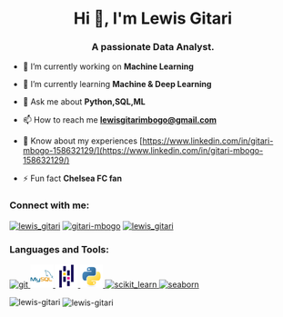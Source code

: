 <h1 align="center">Hi 👋, I'm Lewis Gitari</h1>
<h3 align="center">A passionate Data Analyst.</h3>

- 🔭 I’m currently working on **Machine Learning**

- 🌱 I’m currently learning **Machine & Deep Learning**

- 💬 Ask me about **Python,SQL,ML**

- 📫 How to reach me **lewisgitarimbogo@gmail.com**

- 📄 Know about my experiences [https://www.linkedin.com/in/gitari-mbogo-158632129/](https://www.linkedin.com/in/gitari-mbogo-158632129/)

- ⚡ Fun fact **Chelsea FC fan**

<h3 align="left">Connect with me:</h3>
<p align="left">
<a href="https://twitter.com/lewis_gitari" target="blank"><img align="center" src="https://raw.githubusercontent.com/rahuldkjain/github-profile-readme-generator/master/src/images/icons/Social/twitter.svg" alt="lewis_gitari" height="30" width="40" /></a>
<a href="https://linkedin.com/in/gitari-mbogo" target="blank"><img align="center" src="https://raw.githubusercontent.com/rahuldkjain/github-profile-readme-generator/master/src/images/icons/Social/linked-in-alt.svg" alt="gitari-mbogo" height="30" width="40" /></a>
<a href="https://instagram.com/lewis_gitari" target="blank"><img align="center" src="https://raw.githubusercontent.com/rahuldkjain/github-profile-readme-generator/master/src/images/icons/Social/instagram.svg" alt="lewis_gitari" height="30" width="40" /></a>
</p>

<h3 align="left">Languages and Tools:</h3>
<p align="left"> <a href="https://git-scm.com/" target="_blank" rel="noreferrer"> <img src="https://www.vectorlogo.zone/logos/git-scm/git-scm-icon.svg" alt="git" width="40" height="40"/> </a> <a href="https://www.mysql.com/" target="_blank" rel="noreferrer"> <img src="https://raw.githubusercontent.com/devicons/devicon/master/icons/mysql/mysql-original-wordmark.svg" alt="mysql" width="40" height="40"/> </a> <a href="https://pandas.pydata.org/" target="_blank" rel="noreferrer"> <img src="https://raw.githubusercontent.com/devicons/devicon/2ae2a900d2f041da66e950e4d48052658d850630/icons/pandas/pandas-original.svg" alt="pandas" width="40" height="40"/> </a> <a href="https://www.python.org" target="_blank" rel="noreferrer"> <img src="https://raw.githubusercontent.com/devicons/devicon/master/icons/python/python-original.svg" alt="python" width="40" height="40"/> </a> <a href="https://scikit-learn.org/" target="_blank" rel="noreferrer"> <img src="https://upload.wikimedia.org/wikipedia/commons/0/05/Scikit_learn_logo_small.svg" alt="scikit_learn" width="40" height="40"/> </a> <a href="https://seaborn.pydata.org/" target="_blank" rel="noreferrer"> <img src="https://seaborn.pydata.org/_images/logo-mark-lightbg.svg" alt="seaborn" width="40" height="40"/> </a> </p>

<p><img align="left" src="https://github-readme-stats.vercel.app/api/top-langs?username=lewis-gitari&show_icons=true&locale=en&layout=compact" alt="lewis-gitari" /></p>

<p>&nbsp;<img align="center" src="https://github-readme-stats.vercel.app/api?username=lewis-gitari&show_icons=true&locale=en" alt="lewis-gitari" /></p>
